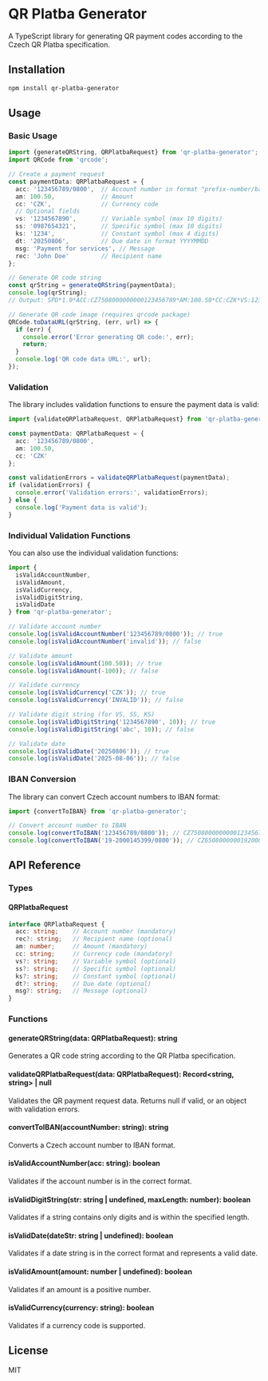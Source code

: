# QR Platba Generator

A TypeScript library for generating QR payment codes according to the Czech QR Platba specification.

## Installation

```bash
npm install qr-platba-generator
```

## Usage

### Basic Usage

```typescript
import {generateQRString, QRPlatbaRequest} from 'qr-platba-generator';
import QRCode from 'qrcode';

// Create a payment request
const paymentData: QRPlatbaRequest = {
  acc: '123456789/0800',  // Account number in format "prefix-number/bankCode" or "number/bankCode"
  am: 100.50,             // Amount
  cc: 'CZK',              // Currency code
  // Optional fields
  vs: '1234567890',       // Variable symbol (max 10 digits)
  ss: '0987654321',       // Specific symbol (max 10 digits)
  ks: '1234',             // Constant symbol (max 4 digits)
  dt: '20250806',         // Due date in format YYYYMMDD
  msg: 'Payment for services', // Message
  rec: 'John Doe'         // Recipient name
};

// Generate QR code string
const qrString = generateQRString(paymentData);
console.log(qrString);
// Output: SPD*1.0*ACC:CZ7508000000000123456789*AM:100.50*CC:CZK*VS:1234567890*SS:0987654321*KS:1234*DT:20250806*MSG:Payment for services*RN:John Doe

// Generate QR code image (requires qrcode package)
QRCode.toDataURL(qrString, (err, url) => {
  if (err) {
    console.error('Error generating QR code:', err);
    return;
  }
  console.log('QR code data URL:', url);
});
```

### Validation

The library includes validation functions to ensure the payment data is valid:

```typescript
import {validateQRPlatbaRequest, QRPlatbaRequest} from 'qr-platba-generator';

const paymentData: QRPlatbaRequest = {
  acc: '123456789/0800',
  am: 100.50,
  cc: 'CZK'
};

const validationErrors = validateQRPlatbaRequest(paymentData);
if (validationErrors) {
  console.error('Validation errors:', validationErrors);
} else {
  console.log('Payment data is valid');
}
```

### Individual Validation Functions

You can also use the individual validation functions:

```typescript
import {
  isValidAccountNumber,
  isValidAmount,
  isValidCurrency,
  isValidDigitString,
  isValidDate
} from 'qr-platba-generator';

// Validate account number
console.log(isValidAccountNumber('123456789/0800')); // true
console.log(isValidAccountNumber('invalid')); // false

// Validate amount
console.log(isValidAmount(100.50)); // true
console.log(isValidAmount(-100)); // false

// Validate currency
console.log(isValidCurrency('CZK')); // true
console.log(isValidCurrency('INVALID')); // false

// Validate digit string (for VS, SS, KS)
console.log(isValidDigitString('1234567890', 10)); // true
console.log(isValidDigitString('abc', 10)); // false

// Validate date
console.log(isValidDate('20250806')); // true
console.log(isValidDate('2025-08-06')); // false
```

### IBAN Conversion

The library can convert Czech account numbers to IBAN format:

```typescript
import {convertToIBAN} from 'qr-platba-generator';

// Convert account number to IBAN
console.log(convertToIBAN('123456789/0800')); // CZ7508000000000123456789
console.log(convertToIBAN('19-2000145399/0800')); // CZ6508000000192000145399
```

## API Reference

### Types

#### QRPlatbaRequest

```typescript
interface QRPlatbaRequest {
  acc: string;    // Account number (mandatory)
  rec?: string;   // Recipient name (optional)
  am: number;     // Amount (mandatory)
  cc: string;     // Currency code (mandatory)
  vs?: string;    // Variable symbol (optional)
  ss?: string;    // Specific symbol (optional)
  ks?: string;    // Constant symbol (optional)
  dt?: string;    // Due date (optional)
  msg?: string;   // Message (optional)
}
```

### Functions

#### generateQRString(data: QRPlatbaRequest): string

Generates a QR code string according to the QR Platba specification.

#### validateQRPlatbaRequest(data: QRPlatbaRequest): Record<string, string> | null

Validates the QR payment request data. Returns null if valid, or an object with validation errors.

#### convertToIBAN(accountNumber: string): string

Converts a Czech account number to IBAN format.

#### isValidAccountNumber(acc: string): boolean

Validates if the account number is in the correct format.

#### isValidDigitString(str: string | undefined, maxLength: number): boolean

Validates if a string contains only digits and is within the specified length.

#### isValidDate(dateStr: string | undefined): boolean

Validates if a date string is in the correct format and represents a valid date.

#### isValidAmount(amount: number | undefined): boolean

Validates if an amount is a positive number.

#### isValidCurrency(currency: string): boolean

Validates if a currency code is supported.

## License

MIT